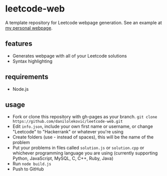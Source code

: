# leetcode-web

A template repository for Leetcode webpage generation. See an example at [my personal webpage](https://danilolekovic.github.io/leetcode/index.html).

## features

- Generates webpage with all of your Leetcode solutions
- Syntax highlighting

## requirements

- Node.js

## usage

- Fork or clone this repository with gh-pages as your branch. `git clone https://github.com/danilolekovic/leetcode-web.git`
- Edit `info.json`, include your own first name or username, or change "Leetcode" to "Hackerrank" or whatever you're using
- Create folders (use - instead of spaces), this will be the name of the problem
- Put your problems in files called `solution.js` or `solution.cpp` or whichever programming language you are using (currently supporting Python, JavaScript, MySQL, C, C++, Ruby, Java)
- Run `node build.js`
- Push to GitHub